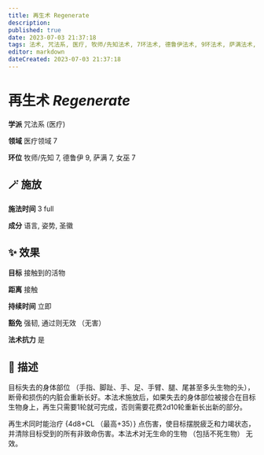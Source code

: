 ```yaml
---
title: 再生术 Regenerate
description: 
published: true
date: 2023-07-03 21:37:18
tags: 法术, 咒法系, 医疗, 牧师/先知法术, 7环法术, 德鲁伊法术, 9环法术, 萨满法术, 女巫法术, 医疗领域
editor: markdown
dateCreated: 2023-07-03 21:37:18
---
```


# **再生术** *Regenerate*

**学派** 咒法系 (医疗) 

**领域** 医疗领域 7

**环位** 牧师/先知 7, 德鲁伊 9, 萨满 7, 女巫 7

## 🪄 施放

**施法时间** 3 full

**成分** 语言, 姿势, 圣徽

## ✨ 效果 

**目标** 接触到的活物 

**距离** 接触  

**持续时间** 立即 

**豁免** 强韧, 通过则无效 （无害）

**法术抗力** 是

## 📖 描述

目标失去的身体部位 （手指、脚趾、手、足、手臂、腿、尾甚至多头生物的头），断骨和损伤的内脏会重新长好。本法术施放后，如果失去的身体部位被接合在目标生物身上，再生只需要1轮就可完成，否则需要花费2d10轮重新长出新的部分。

再生术同时能治疗 {4d8+CL （最高+35）} 点伤害，使目标摆脱疲乏和力竭状态，并清除目标受到的所有非致命伤害。本法术对无生命的生物 （包括不死生物） 无效。
    